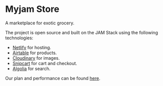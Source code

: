 # Myjam Store

A marketplace for exotic grocery.

The project is open source and built on the JAM Stack using the following technologies:

- [Netlify](https://www.netlify.com/) for hosting.
- [Airtable](https://airtable.com/) for products.
- [Cloudinary](https://cloudinary.com/) for images.
- [Snipcart](https://snipcart.com/) for cart and checkout.
- [Algolia](https://www.algolia.com/) for search.

Our plan and performance can be found [here](https://www.notion.so/Myjam-Playbook-d0f0c790fd2649c589bb256be168c445).
